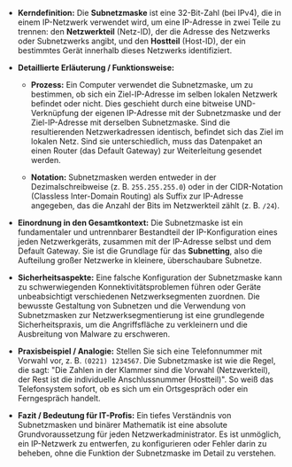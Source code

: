 - **Kerndefinition:** Die **Subnetzmaske** ist eine 32-Bit-Zahl (bei IPv4), die in einem IP-Netzwerk verwendet wird, um eine IP-Adresse in zwei Teile zu trennen: den **Netzwerkteil** (Netz-ID), der die Adresse des Netzwerks oder Subnetzwerks angibt, und den **Hostteil** (Host-ID), der ein bestimmtes Gerät innerhalb dieses Netzwerks identifiziert.
    
- **Detaillierte Erläuterung / Funktionsweise:**
    
    - **Prozess:** Ein Computer verwendet die Subnetzmaske, um zu bestimmen, ob sich ein Ziel-IP-Adresse im selben lokalen Netzwerk befindet oder nicht. Dies geschieht durch eine bitweise UND-Verknüpfung der eigenen IP-Adresse mit der Subnetzmaske und der Ziel-IP-Adresse mit derselben Subnetzmaske. Sind die resultierenden Netzwerkadressen identisch, befindet sich das Ziel im lokalen Netz. Sind sie unterschiedlich, muss das Datenpaket an einen Router (das Default Gateway) zur Weiterleitung gesendet werden.
        
    - **Notation:** Subnetzmasken werden entweder in der Dezimalschreibweise (z. B. `255.255.255.0`) oder in der CIDR-Notation (Classless Inter-Domain Routing) als Suffix zur IP-Adresse angegeben, das die Anzahl der Bits im Netzwerkteil zählt (z. B. `/24`).
        
- **Einordnung in den Gesamtkontext:** Die Subnetzmaske ist ein fundamentaler und untrennbarer Bestandteil der IP-Konfiguration eines jeden Netzwerkgeräts, zusammen mit der IP-Adresse selbst und dem Default Gateway. Sie ist die Grundlage für das **Subnetting**, also die Aufteilung großer Netzwerke in kleinere, überschaubare Subnetze.
    
- **Sicherheitsaspekte:** Eine falsche Konfiguration der Subnetzmaske kann zu schwerwiegenden Konnektivitätsproblemen führen oder Geräte unbeabsichtigt verschiedenen Netzwerksegmenten zuordnen. Die bewusste Gestaltung von Subnetzen und die Verwendung von Subnetzmasken zur Netzwerksegmentierung ist eine grundlegende Sicherheitspraxis, um die Angriffsfläche zu verkleinern und die Ausbreitung von Malware zu erschweren.
    
- **Praxisbeispiel / Analogie:** Stellen Sie sich eine Telefonnummer mit Vorwahl vor, z. B. `(0221) 1234567`. Die Subnetzmaske ist wie die Regel, die sagt: "Die Zahlen in der Klammer sind die Vorwahl (Netzwerkteil), der Rest ist die individuelle Anschlussnummer (Hostteil)". So weiß das Telefonsystem sofort, ob es sich um ein Ortsgespräch oder ein Ferngespräch handelt.
    
- **Fazit / Bedeutung für IT-Profis:** Ein tiefes Verständnis von Subnetzmasken und binärer Mathematik ist eine absolute Grundvoraussetzung für jeden Netzwerkadministrator. Es ist unmöglich, ein IP-Netzwerk zu entwerfen, zu konfigurieren oder Fehler darin zu beheben, ohne die Funktion der Subnetzmaske im Detail zu verstehen.